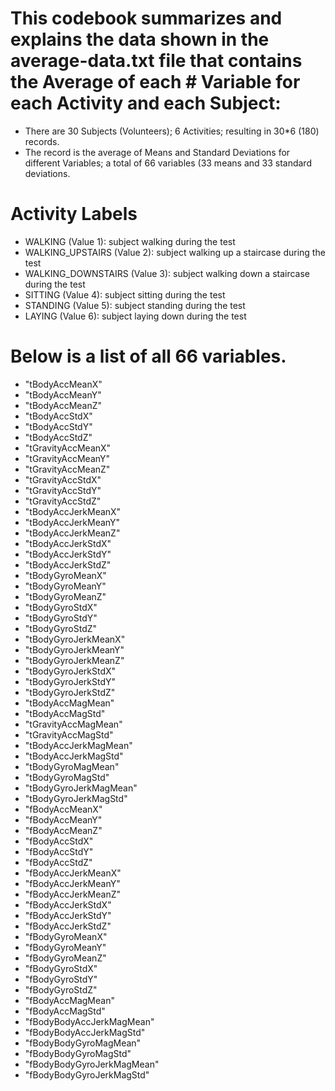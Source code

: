 # This codebook summarizes and explains the data shown in the average-data.txt file that contains the Average of each # Variable for each Activity and each Subject:

* There are 30 Subjects (Volunteers); 6 Activities; resulting in 30*6 (180) records.  
* The record is the average of Means and Standard Deviations for different Variables; a total of  66 variables (33      means and 33 standard deviations.  

# Activity Labels

* WALKING (Value 1): subject walking during the test
* WALKING_UPSTAIRS (Value 2): subject walking up a staircase during the test
* WALKING_DOWNSTAIRS (Value 3): subject walking down a staircase during the test
* SITTING (Value 4): subject sitting during the test
* STANDING (Value 5): subject standing during the test
* LAYING (Value 6): subject laying down during the test



# Below is a list of all 66 variables.

* "tBodyAccMeanX" 
* "tBodyAccMeanY" 
* "tBodyAccMeanZ" 
* "tBodyAccStdX" 
* "tBodyAccStdY" 
* "tBodyAccStdZ" 
* "tGravityAccMeanX" 
* "tGravityAccMeanY" 
* "tGravityAccMeanZ" 
* "tGravityAccStdX" 
* "tGravityAccStdY" 
* "tGravityAccStdZ" 
* "tBodyAccJerkMeanX" 
* "tBodyAccJerkMeanY" 
* "tBodyAccJerkMeanZ" 
* "tBodyAccJerkStdX" 
* "tBodyAccJerkStdY" 
* "tBodyAccJerkStdZ" 
* "tBodyGyroMeanX" 
* "tBodyGyroMeanY" 
* "tBodyGyroMeanZ" 
* "tBodyGyroStdX" 
* "tBodyGyroStdY" 
* "tBodyGyroStdZ" 
* "tBodyGyroJerkMeanX" 
* "tBodyGyroJerkMeanY" 
* "tBodyGyroJerkMeanZ" 
* "tBodyGyroJerkStdX" 
* "tBodyGyroJerkStdY" 
* "tBodyGyroJerkStdZ" 
* "tBodyAccMagMean" 
* "tBodyAccMagStd" 
* "tGravityAccMagMean" 
* "tGravityAccMagStd" 
* "tBodyAccJerkMagMean" 
* "tBodyAccJerkMagStd" 
* "tBodyGyroMagMean" 
* "tBodyGyroMagStd" 
* "tBodyGyroJerkMagMean" 
* "tBodyGyroJerkMagStd" 
* "fBodyAccMeanX" 
* "fBodyAccMeanY" 
* "fBodyAccMeanZ" 
* "fBodyAccStdX" 
* "fBodyAccStdY" 
* "fBodyAccStdZ" 
* "fBodyAccJerkMeanX" 
* "fBodyAccJerkMeanY" 
* "fBodyAccJerkMeanZ" 
* "fBodyAccJerkStdX" 
* "fBodyAccJerkStdY" 
* "fBodyAccJerkStdZ" 
* "fBodyGyroMeanX" 
* "fBodyGyroMeanY" 
* "fBodyGyroMeanZ" 
* "fBodyGyroStdX" 
* "fBodyGyroStdY" 
* "fBodyGyroStdZ" 
* "fBodyAccMagMean" 
* "fBodyAccMagStd" 
* "fBodyBodyAccJerkMagMean" 
* "fBodyBodyAccJerkMagStd" 
* "fBodyBodyGyroMagMean" 
* "fBodyBodyGyroMagStd" 
* "fBodyBodyGyroJerkMagMean" 
* "fBodyBodyGyroJerkMagStd"

